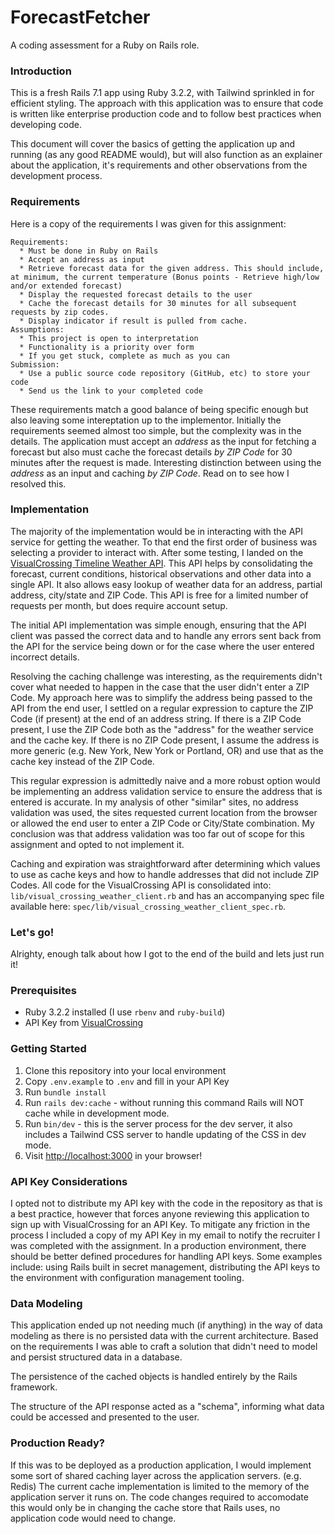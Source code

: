 # ForecastFetcher

A coding assessment for a Ruby on Rails role.

### Introduction

This is a fresh Rails 7.1 app using Ruby 3.2.2, with Tailwind sprinkled in for efficient styling. The approach with this application was to ensure that code is written like enterprise production code and to follow best practices when developing code.

This document will cover the basics of getting the application up and running (as any good README would), but will also function as an explainer about the application, it's requirements and other observations from the development process.

### Requirements

Here is a copy of the requirements I was given for this assignment:

```
Requirements:
  * Must be done in Ruby on Rails
  * Accept an address as input
  * Retrieve forecast data for the given address. This should include, at minimum, the current temperature (Bonus points - Retrieve high/low and/or extended forecast)
  * Display the requested forecast details to the user
  * Cache the forecast details for 30 minutes for all subsequent requests by zip codes.
  * Display indicator if result is pulled from cache.
Assumptions:
  * This project is open to interpretation
  * Functionality is a priority over form
  * If you get stuck, complete as much as you can
Submission:
  * Use a public source code repository (GitHub, etc) to store your code
  * Send us the link to your completed code
```

These requirements match a good balance of being specific enough but also leaving some intereptation up to the implementor. Initially the requirements seemed almost too simple, but the complexity was in the details. The application must accept an *address* as the input for fetching a forecast but also must cache the forecast details *by ZIP Code* for 30 minutes after the request is made. Interesting distinction between using the *address* as an input and caching *by ZIP Code*. Read on to see how I resolved this.

### Implementation

The majority of the implementation would be in interacting with the API service for getting the weather. To that end the first order of business was selecting a provider to interact with. After some testing, I landed on the [VisualCrossing Timeline Weather API](https://www.visualcrossing.com/resources/documentation/weather-api/timeline-weather-api/). This API helps by consolidating the forecast, current conditions, historical observations and other data into a single API. It also allows easy lookup of weather data for an address, partial address, city/state and ZIP Code. This API is free for a limited number of requests per month, but does require account setup.

The initial API implementation was simple enough, ensuring that the API client was passed the correct data and to handle any errors sent back from the API for the service being down or for the case where the user entered incorrect details.

Resolving the caching challenge was interesting, as the requirements didn't cover what needed to happen in the case that the user didn't enter a ZIP Code. My approach here was to simplify the address being passed to the API from the end user, I settled on a regular expression to capture the ZIP Code (if present) at the end of an address string. If there is a ZIP Code present, I use the ZIP Code both as the "address" for the weather service and the cache key. If there is no ZIP Code present, I assume the address is more generic (e.g. New York, New York or Portland, OR) and use that as the cache key instead of the ZIP Code.

This regular expression is admittedly naive and a more robust option would be implementing an address validation service to ensure the address that is entered is accurate. In my analysis of other "similar" sites, no address validation was used, the sites requested current location from the browser or allowed the end user to enter a ZIP Code or City/State combination. My conclusion was that address validation was too far out of scope for this assignment and opted to not implement it.

Caching and expiration was straightforward after determining which values to use as cache keys and how to handle addresses that did not include ZIP Codes. All code for the VisualCrossing API is consolidated into: `lib/visual_crossing_weather_client.rb` and has an accompanying spec file available here: `spec/lib/visual_crossing_weather_client_spec.rb`.

### Let's go!
Alrighty, enough talk about how I got to the end of the build and lets just run it!

### Prerequisites
  * Ruby 3.2.2 installed (I use `rbenv` and `ruby-build`)
  * API Key from [VisualCrossing](https://www.visualcrossing.com/weather-api)


### Getting Started
  1. Clone this repository into your local environment
  2. Copy `.env.example` to `.env` and fill in your API Key
  3. Run `bundle install`
  4. Run `rails dev:cache` - without running this command Rails will NOT cache while in development mode.
  5. Run `bin/dev` - this is the server process for the dev server, it also includes a Tailwind CSS server to handle updating of the CSS in dev mode.
  6. Visit [http://localhost:3000](http://localhost:3000) in your browser!

### API Key Considerations
I opted not to distribute my API key with the code in the repository as that is a best practice, however that forces anyone reviewing this application to sign up with VisualCrossing for an API Key. To mitigate any friction in the process I included a copy of my API Key in my email to notify the recruiter I was completed with the assignment. In a production environment, there should be better defined procedures for handling API keys. Some examples include: using Rails built in secret management, distributing the API keys to the environment with configuration management tooling.

### Data Modeling
This application ended up not needing much (if anything) in the way of data modeling as there is no persisted data with the current architecture. Based on the requirements I was able to craft a solution that didn't need to model and persist structured data in a database.

The persistence of the cached objects is handled entirely by the Rails framework.

The structure of the API response acted as a "schema", informing what data could be accessed and presented to the user.

### Production Ready?
If this was to be deployed as a production application, I would implement some sort of shared caching layer across the application servers. (e.g. Redis) The current cache implementation is limited to the memory of the application server it runs on. The code changes required to accomodate this would only be in changing the cache store that Rails uses, no application code would need to change.